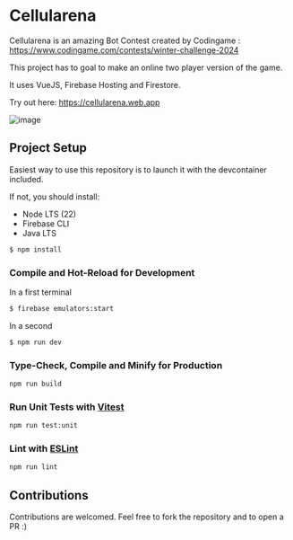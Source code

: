 # Cellularena

Cellularena is an amazing Bot Contest created by Codingame : https://www.codingame.com/contests/winter-challenge-2024

This project has to goal to make an online two player version of the game.

It uses VueJS, Firebase Hosting and Firestore.

Try out here: https://cellularena.web.app

![image](https://github.com/user-attachments/assets/a359f493-1218-41bf-9e83-2a7159572911)


## Project Setup

Easiest way to use this repository is to launch it with the devcontainer included.

If not, you should install:

- Node LTS (22)
- Firebase CLI
- Java LTS

```sh
$ npm install
```

### Compile and Hot-Reload for Development

In a first terminal

```sh
$ firebase emulators:start
```

In a second

```sh
$ npm run dev
```

### Type-Check, Compile and Minify for Production

```sh
npm run build
```

### Run Unit Tests with [Vitest](https://vitest.dev/)

```sh
npm run test:unit
```

### Lint with [ESLint](https://eslint.org/)

```sh
npm run lint
```

## Contributions

Contributions are welcomed. Feel free to fork the repository and to open a PR :)
